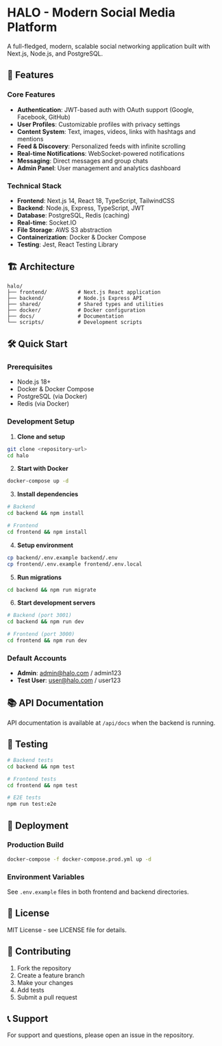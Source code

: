 # HALO - Modern Social Media Platform

A full-fledged, modern, scalable social networking application built with Next.js, Node.js, and PostgreSQL.

## 🚀 Features

### Core Features
- **Authentication**: JWT-based auth with OAuth support (Google, Facebook, GitHub)
- **User Profiles**: Customizable profiles with privacy settings
- **Content System**: Text, images, videos, links with hashtags and mentions
- **Feed & Discovery**: Personalized feeds with infinite scrolling
- **Real-time Notifications**: WebSocket-powered notifications
- **Messaging**: Direct messages and group chats
- **Admin Panel**: User management and analytics dashboard

### Technical Stack
- **Frontend**: Next.js 14, React 18, TypeScript, TailwindCSS
- **Backend**: Node.js, Express, TypeScript, JWT
- **Database**: PostgreSQL, Redis (caching)
- **Real-time**: Socket.IO
- **File Storage**: AWS S3 abstraction
- **Containerization**: Docker & Docker Compose
- **Testing**: Jest, React Testing Library

## 🏗️ Architecture

```
halo/
├── frontend/          # Next.js React application
├── backend/           # Node.js Express API
├── shared/            # Shared types and utilities
├── docker/            # Docker configuration
├── docs/              # Documentation
└── scripts/           # Development scripts
```

## 🛠️ Quick Start

### Prerequisites
- Node.js 18+
- Docker & Docker Compose
- PostgreSQL (via Docker)
- Redis (via Docker)

### Development Setup

1. **Clone and setup**
```bash
git clone <repository-url>
cd halo
```

2. **Start with Docker**
```bash
docker-compose up -d
```

3. **Install dependencies**
```bash
# Backend
cd backend && npm install

# Frontend
cd frontend && npm install
```

4. **Setup environment**
```bash
cp backend/.env.example backend/.env
cp frontend/.env.example frontend/.env.local
```

5. **Run migrations**
```bash
cd backend && npm run migrate
```

6. **Start development servers**
```bash
# Backend (port 3001)
cd backend && npm run dev

# Frontend (port 3000)
cd frontend && npm run dev
```

### Default Accounts
- **Admin**: admin@halo.com / admin123
- **Test User**: user@halo.com / user123

## 📚 API Documentation

API documentation is available at `/api/docs` when the backend is running.

## 🧪 Testing

```bash
# Backend tests
cd backend && npm test

# Frontend tests
cd frontend && npm test

# E2E tests
npm run test:e2e
```

## 🚀 Deployment

### Production Build
```bash
docker-compose -f docker-compose.prod.yml up -d
```

### Environment Variables
See `.env.example` files in both frontend and backend directories.

## 📝 License

MIT License - see LICENSE file for details.

## 🤝 Contributing

1. Fork the repository
2. Create a feature branch
3. Make your changes
4. Add tests
5. Submit a pull request

## 📞 Support

For support and questions, please open an issue in the repository.